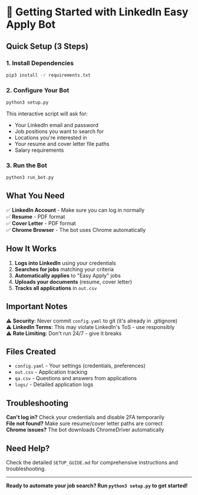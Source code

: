 # 🚀 Getting Started with LinkedIn Easy Apply Bot

## Quick Setup (3 Steps)

### 1. Install Dependencies
```bash
pip3 install -r requirements.txt
```

### 2. Configure Your Bot
```bash
python3 setup.py
```
This interactive script will ask for:
- Your LinkedIn email and password
- Job positions you want to search for
- Locations you're interested in
- Your resume and cover letter file paths
- Salary requirements

### 3. Run the Bot
```bash
python3 run_bot.py
```

## What You Need

✅ **LinkedIn Account** - Make sure you can log in normally  
✅ **Resume** - PDF format  
✅ **Cover Letter** - PDF format  
✅ **Chrome Browser** - The bot uses Chrome automatically  

## How It Works

1. **Logs into LinkedIn** using your credentials
2. **Searches for jobs** matching your criteria
3. **Automatically applies** to "Easy Apply" jobs
4. **Uploads your documents** (resume, cover letter)
5. **Tracks all applications** in `out.csv`

## Important Notes

⚠️ **Security**: Never commit `config.yaml` to git (it's already in .gitignore)  
⚠️ **LinkedIn Terms**: This may violate LinkedIn's ToS - use responsibly  
⚠️ **Rate Limiting**: Don't run 24/7 - give it breaks  

## Files Created

- `config.yaml` - Your settings (credentials, preferences)
- `out.csv` - Application tracking
- `qa.csv` - Questions and answers from applications
- `logs/` - Detailed application logs

## Troubleshooting

**Can't log in?** Check your credentials and disable 2FA temporarily  
**File not found?** Make sure resume/cover letter paths are correct  
**Chrome issues?** The bot downloads ChromeDriver automatically  

## Need Help?

Check the detailed `SETUP_GUIDE.md` for comprehensive instructions and troubleshooting.

---

**Ready to automate your job search? Run `python3 setup.py` to get started!** 